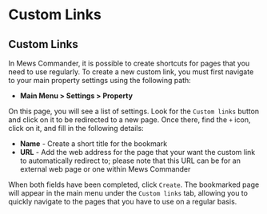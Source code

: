# Custom Links

## Custom Links

In Mews Commander, it is possible to create shortcuts for pages that you need to use regularly. To create a new custom link, you must first navigate to your main property settings using the following path:

* **Main Menu &gt; Settings &gt; Property**

On this page, you will see a list of settings. Look for the `Custom links` button and click on it to be redirected to a new page. Once there, find the `+` icon, click on it, and fill in the following details:

* **Name** - Create a short title for the bookmark
* **URL** - Add the web address for the page that your want the custom link to automatically redirect to; please note that this URL can be for an external web page or one within Mews Commander 

When both fields have been completed, click `Create`. The bookmarked page will appear in the main menu under the `Custom links` tab, allowing you to quickly navigate to the pages that you have to use on a regular basis.

